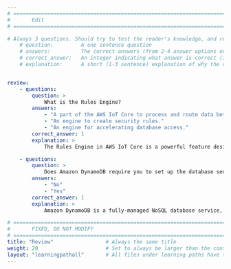 ```yaml
---
# ================================================================================
#       Edit
# ================================================================================

# Always 3 questions. Should try to test the reader's knowledge, and reinforce the key points you want them to remember.
    # question:         A one sentence question
    # answers:          The correct answers (from 2-4 answer options only). Should be surrounded by quotes.
    # correct_answer:   An integer indicating what answer is correct (index starts from 0)
    # explanation:      A short (1-3 sentence) explanation of why the correct answer is correct. Can add additional context if desired


review:
    - questions:
        question: >
            What is the Rules Engine?
        answers:
            - "A part of the AWS IoT Core to process and route data between IoT devices and other AWS services."
            - "An engine to create security rules."
            - "An engine for accelerating database access."            
        correct_answer: 1               
        explanation: >
            The Rules Engine in AWS IoT Core is a powerful feature designed to process and route data between IoT devices and other AWS services or external endpoints.

    - questions:
        question: >
            Does Amazon DynamoDB require you to set up the database server?
        answers:
            - "No"
            - "Yes"
        correct_answer: 1
        explanation: >
            Amazon DynamoDB is a fully-managed NoSQL database service, so you don't have to worry about hardware provisioning, setup and configuration, replication, software patching, or cluster scaling.

# ================================================================================
#       FIXED, DO NOT MODIFY
# ================================================================================
title: "Review"                 # Always the same title
weight: 20                      # Set to always be larger than the content in this path
layout: "learningpathall"       # All files under learning paths have this same wrapper
---
```

